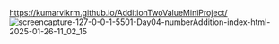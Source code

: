 https://kumarvikrm.github.io/AdditionTwoValueMiniProject/
![screencapture-127-0-0-1-5501-Day04-numberAddition-index-html-2025-01-26-11_02_15](https://github.com/user-attachments/assets/f37157bf-ccd2-4cdb-8840-47db8388c96f)
